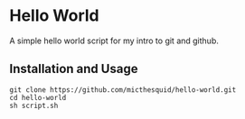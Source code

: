 # Hello World

A simple hello world script for my intro to git and github.

## Installation and Usage

```
git clone https://github.com/micthesquid/hello-world.git
cd hello-world
sh script.sh
```